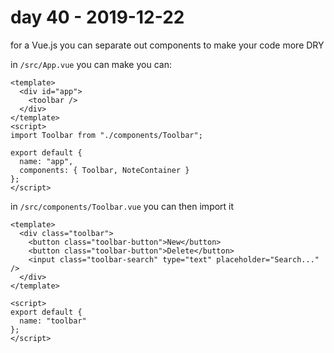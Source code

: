 # day 40 - 2019-12-22

for a Vue.js you can separate out components to make your code more DRY

in `/src/App.vue` you can make you can:

```vue
<template>
  <div id="app">
    <toolbar />
  </div>
</template>
<script>
import Toolbar from "./components/Toolbar";

export default {
  name: "app",
  components: { Toolbar, NoteContainer }
};
</script>
```

in `/src/components/Toolbar.vue` you can then import it

```vue
<template>
  <div class="toolbar">
    <button class="toolbar-button">New</button>
    <button class="toolbar-button">Delete</button>
    <input class="toolbar-search" type="text" placeholder="Search..." />
  </div>
</template>

<script>
export default {
  name: "toolbar"
};
</script>
```

